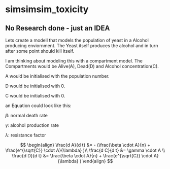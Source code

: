 # simsimsim_toxicity

## No Research done - just an IDEA
Lets create a modell that models the population of yeast in a Alcohol producing enviornment.
The Yeast itself produces the alcohol and in turn after some point should kill itself.

I am thinking about modeling this with a compartment model.
The Compartments would be Alive(A), Dead(D) and Alcohol concentration(C).

A would be initialised with the population number.

D would be initialised with 0.

C would be initialised with 0.

an Equation could look like this:

$\beta$: normal death rate

$\gamma$: alcohol production rate

$\lambda$: resistance factor

$$
\begin{align}
  \frac{d A}{d t} &= - (\frac{\beta \cdot A}{n} + \frac{e^{\sqrt{C}} \cdot A}{\lambda} )\\
  \frac{d C}{d t} &= \gamma \cdot A \\
  \frac{d D}{d t} &= \frac{\beta \cdot A}{n} + \frac{e^{\sqrt{C}} \cdot A}{\lambda} )
\end{align}
$$


